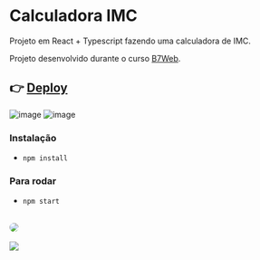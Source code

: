# Calculadora IMC

Projeto em React + Typescript fazendo uma calculadora de IMC.

Projeto desenvolvido durante o curso [B7Web](https://b7web.com.br).

## :point_right: [Deploy](https://644c3cfd79d5521b842bd5fb--jessicanicodemos-react-calc-imc.netlify.app/)

![image](https://user-images.githubusercontent.com/118083730/235919068-2135447f-c75b-4100-be3b-c9877211d4c2.png)
![image](https://user-images.githubusercontent.com/118083730/235919297-9838f2e8-121b-403b-aea1-5e1e2641458f.png)


### Instalação
- `npm install`

### Para rodar
- `npm start`

<br>
<div>
<img src="https://avatars.githubusercontent.com/u/118083730?v=4" style="border-radius: 50%">
</div><br>
<div> 
 <a href="https://www.linkedin.com/in/j%C3%A9ssica-nicodemos-de-melo/" target="_blank"><img src="https://img.shields.io/badge/-LinkedIn-%230077B5?style=for-the-badge&logo=linkedin&logoColor=white" target="_blank"></a>                                               
</div>

